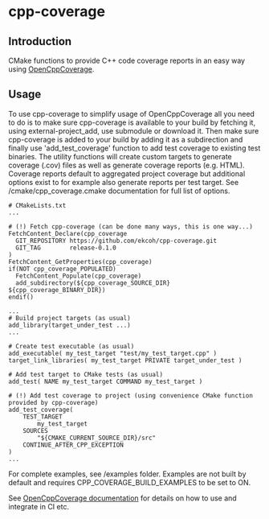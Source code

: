 # cpp-coverage

## Introduction
CMake functions to provide C++ code coverage reports in an easy way using [OpenCppCoverage](https://github.com/OpenCppCoverage/OpenCppCoverage).

## Usage

To use cpp-coverage to simplify usage of OpenCppCoverage all you need to do is to make sure cpp-coverage is available to your build by fetching it, using external-project_add, use submodule or download it. Then make sure cpp-coverage is added to your build by adding it as a subdirection and finally use 'add_test_coverage' function to add test coverage to existing test binaries. The utility functions will create custom targets to generate coverage (.cov) files as well as generate coverage reports (e.g. HTML). Coverage reports default to aggregated project coverage but additional options exist to for example also generate reports per test target. See /cmake/cpp_coverage.cmake documentation for full list of options.

```
# CMakeLists.txt
...

# (!) Fetch cpp-coverage (can be done many ways, this is one way...)
FetchContent_Declare(cpp_coverage
  GIT_REPOSITORY https://github.com/ekcoh/cpp-coverage.git
  GIT_TAG        release-0.1.0
)
FetchContent_GetProperties(cpp_coverage)
if(NOT cpp_coverage_POPULATED)
  FetchContent_Populate(cpp_coverage)
  add_subdirectory(${cpp_coverage_SOURCE_DIR} ${cpp_coverage_BINARY_DIR})
endif()

...
# Build project targets (as usual)
add_library(target_under_test ...)
...

# Create test executable (as usual)
add_executable( my_test_target "test/my_test_target.cpp" )
target_link_libraries( my_test_target PRIVATE target_under_test )

# Add test target to CMake tests (as usual)
add_test( NAME my_test_target COMMAND my_test_target )

# (!) Add test coverage to project (using convenience CMake function provided by cpp-coverage)
add_test_coverage(
    TEST_TARGET 
        my_test_target 
    SOURCES
        "${CMAKE_CURRENT_SOURCE_DIR}/src" 
    CONTINUE_AFTER_CPP_EXCEPTION
)
...
```

For complete examples, see /examples folder. Examples are not built by default and requires CPP_COVERAGE_BUILD_EXAMPLES to be set to ON.

See [OpenCppCoverage documentation](https://github.com/OpenCppCoverage/OpenCppCoverage/wiki) 
for details on how to use and integrate in CI etc.

